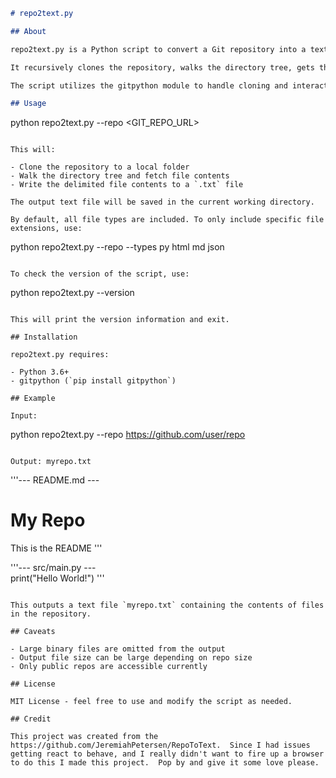 ```markdown
# repo2text.py

## About

repo2text.py is a Python script to convert a Git repository into a text file containing the repository's file contents.

It recursively clones the repository, walks the directory tree, gets the contents of each file, and writes the files with delimiters into an output text file. This allows exploring and interacting with an entire code repository in a single text file. 

The script utilizes the gitpython module to handle cloning and interacting with Git repositories.

## Usage

```
python repo2text.py --repo <GIT_REPO_URL>  
```

This will:

- Clone the repository to a local folder
- Walk the directory tree and fetch file contents 
- Write the delimited file contents to a `.txt` file

The output text file will be saved in the current working directory.

By default, all file types are included. To only include specific file extensions, use:

```
python repo2text.py --repo <URL> --types py html md json
```

To check the version of the script, use:

```
python repo2text.py --version
```

This will print the version information and exit.

## Installation

repo2text.py requires:

- Python 3.6+
- gitpython (`pip install gitpython`)

## Example 

Input:

```
python repo2text.py --repo https://github.com/user/repo
```

Output: myrepo.txt

```
'''--- README.md ---
# My Repo 
This is the README
'''

'''--- src/main.py ---  
print("Hello World!")
''' 
```

This outputs a text file `myrepo.txt` containing the contents of files in the repository.

## Caveats

- Large binary files are omitted from the output  
- Output file size can be large depending on repo size
- Only public repos are accessible currently

## License

MIT License - feel free to use and modify the script as needed.

## Credit

This project was created from the https://github.com/JeremiahPetersen/RepoToText.  Since I had issues getting react to behave, and I really didn't want to fire up a browser to do this I made this project.  Pop by and give it some love please.
```
